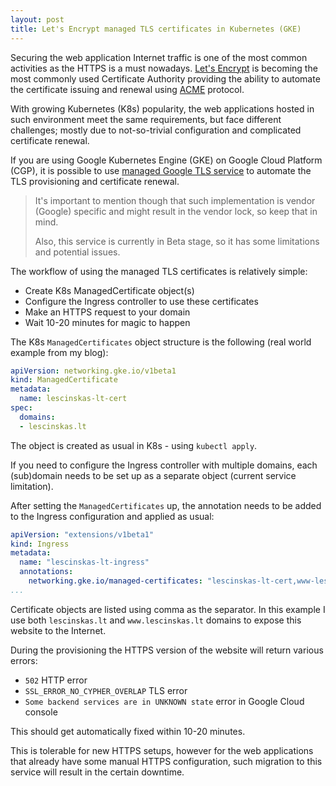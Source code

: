 ```yaml
---
layout: post
title: Let's Encrypt managed TLS certificates in Kubernetes (GKE)
---
```


Securing the web application Internet traffic is one of the most common activities as the HTTPS is a must nowadays.
[Let's Encrypt](https://letsencrypt.org/) is becoming the most commonly used Certificate Authority providing the ability to automate the certificate issuing and renewal using [ACME](https://tools.ietf.org/html/rfc8555) protocol.

With growing Kubernetes (K8s) popularity, the web applications hosted in such environment meet the same requirements, but face different challenges; mostly due to not-so-trivial configuration and complicated certificate renewal.

If you are using Google Kubernetes Engine (GKE) on Google Cloud Platform (CGP), it is possible to use [managed Google TLS service](https://cloud.google.com/kubernetes-engine/docs/how-to/managed-certs) to automate the TLS provisioning and certificate renewal.

> It's important to mention though that such implementation is vendor (Google) specific and might result in the vendor lock, so keep that in mind.
>
> Also, this service is currently in Beta stage, so it has some limitations and potential issues.

The workflow of using the managed TLS certificates is relatively simple:

* Create K8s ManagedCertificate object(s)
* Configure the Ingress controller to use these certificates
* Make an HTTPS request to your domain
* Wait 10-20 minutes for magic to happen

The K8s `ManagedCertificates` object structure is the following (real world example from my blog):

```yaml
apiVersion: networking.gke.io/v1beta1
kind: ManagedCertificate
metadata:
  name: lescinskas-lt-cert
spec:
  domains:
  - lescinskas.lt
```

The object is created as usual in K8s - using `kubectl apply`.

If you need to configure the Ingress controller with multiple domains, each (sub)domain needs to be set up as a separate object (current service limitation).

After setting the `ManagedCertificates` up, the annotation needs to be added to the Ingress configuration and applied as usual:

```yaml
apiVersion: "extensions/v1beta1"
kind: Ingress
metadata:
  name: "lescinskas-lt-ingress"
  annotations:
    networking.gke.io/managed-certificates: "lescinskas-lt-cert,www-lescinskas-lt-cert"
...
```

Certificate objects are listed using comma as the separator. In this example I use both `lescinskas.lt` and `www.lescinskas.lt` domains to expose this website to the Internet.

During the provisioning the HTTPS version of the website will return various errors:

* `502` HTTP error
* `SSL_ERROR_NO_CYPHER_OVERLAP` TLS error
* `Some backend services are in UNKNOWN state` error in Google Cloud console

This should get automatically fixed within 10-20 minutes.

This is tolerable for new HTTPS setups, however for the web applications that already have some manual HTTPS configuration, such migration to this service will result in the certain downtime.
